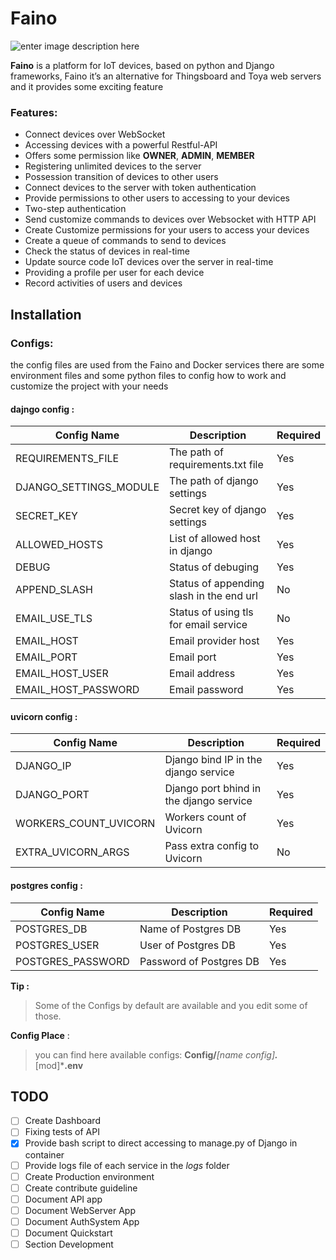 # Faino 
![enter image description here](https://img.shields.io/badge/License-GPL--3.0-green) 

**Faino** is a platform for IoT devices, based on python and Django frameworks, Faino it’s an alternative for Thingsboard and Toya web servers and it provides some exciting feature
### Features:
 - Connect devices over WebSocket
 - Accessing devices with a powerful Restful-API
 - Offers some permission like **OWNER**, **ADMIN**, **MEMBER**
 - Registering unlimited devices to the server
 - Possession transition of devices to other users
 - Connect devices to the server with token authentication
 - Provide permissions to other users to accessing to your devices
 - Two-step authentication
 - Send customize commands to devices over Websocket with HTTP API
 - Create Customize permissions for your users to access your devices
 - Create a queue of commands to send to devices
 - Check the status of devices in real-time
 - Update source code IoT devices over the server in real-time
 - Providing a profile per user for each device
 - Record activities of users and devices
 
 ## Installation
 ### Configs:
 the config files are used from the Faino and Docker services there are some environment files and some python files to config how to work and customize the project with your needs
 
 #### dajngo config :
|Config Name|Description|Required|
|--|--|--|
|REQUIREMENTS_FILE|The path of requirements.txt file|Yes
|DJANGO_SETTINGS_MODULE|The path of django settings|Yes
|SECRET_KEY|Secret key of django settings|Yes
|ALLOWED_HOSTS|List of allowed host in django|Yes
|DEBUG|Status of debuging|Yes
|APPEND_SLASH|Status of appending slash in the end url|No
|EMAIL_USE_TLS|Status of using tls for email service|No
|EMAIL_HOST|Email provider host|Yes
|EMAIL_PORT|Email port|Yes
|EMAIL_HOST_USER|Email address|Yes
|EMAIL_HOST_PASSWORD|Email password|Yes

#### uvicorn config :
|Config Name|Description|Required|
|--|--|--|
|DJANGO_IP|Django bind IP in the django service|Yes
|DJANGO_PORT|Django port bhind in the django service|Yes
|WORKERS_COUNT_UVICORN|Workers count of Uvicorn|Yes
|EXTRA_UVICORN_ARGS|Pass extra config to Uvicorn|No

#### postgres config :
|Config Name|Description|Required|
|--|--|--|
|POSTGRES_DB|Name of Postgres DB|Yes
|POSTGRES_USER|User of Postgres DB|Yes
|POSTGRES_PASSWORD|Password of Postgres DB|Yes


**Tip  :**
>Some of the Configs by default are available and you edit some of those.

**Config Place** :
>you can find here available configs: **Config/***[name config]****.***[mod]***.env**

## TODO

 - [ ] Create Dashboard
 - [ ] Fixing tests of API
 - [x] Provide bash script to direct accessing to manage.py of Django in container
 - [ ] Provide logs file of each service in the *logs* folder
 - [ ] Create Production environment
 - [ ] Create contribute guideline
 - [ ] Document API app
 - [ ] Document WebServer App
 - [ ] Document AuthSystem App
 - [ ] Document Quickstart
 - [ ] Section Development
